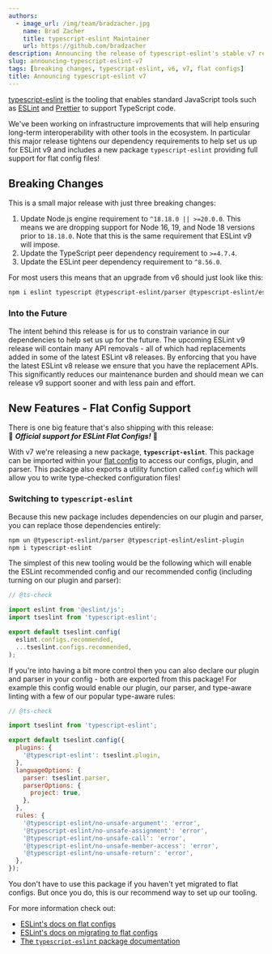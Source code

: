 ```yaml
---
authors:
  - image_url: /img/team/bradzacher.jpg
    name: Brad Zacher
    title: typescript-eslint Maintainer
    url: https://github.com/bradzacher
description: Announcing the release of typescript-eslint's stable v7 release
slug: announcing-typescript-eslint-v7
tags: [breaking changes, typescript-eslint, v6, v7, flat configs]
title: Announcing typescript-eslint v7
---
```


[typescript-eslint](https://typescript-eslint.io) is the tooling that enables standard JavaScript tools such as [ESLint](https://eslint.org) and [Prettier](https://prettier.io) to support TypeScript code.

We've been working on infrastructure improvements that will help ensuring long-term interoperability with other tools in the ecosystem. In particular this major release tightens our dependency requirements to help set us up for ESLint v9 and includes a new package `typescript-eslint` providing full support for flat config files!

## Breaking Changes

This is a small major release with just three breaking changes:

1. Update Node.js engine requirement to `^18.18.0 || >=20.0.0`. This means we are dropping support for Node 16, 19, and Node 18 versions prior to `18.18.0`. Note that this is the same requirement that ESLint v9 will impose.
1. Update the TypeScript peer dependency requirement to `>=4.7.4`.
1. Update the ESLint peer dependency requirement to `^8.56.0`.

For most users this means that an upgrade from v6 should just look like this:

```bash npm2yarn
npm i eslint typescript @typescript-eslint/parser @typescript-eslint/eslint-plugin
```

<!-- truncate -->

### Into the Future

The intent behind this release is for us to constrain variance in our dependencies to help set us up for the future. The upcoming ESLint v9 release will contain many API removals - all of which had replacements added in some of the latest ESLint v8 releases. By enforcing that you have the latest ESLint v8 release we ensure that you have the replacement APIs. This significantly reduces our maintenance burden and should mean we can release v9 support sooner and with less pain and effort.

## New Features - Flat Config Support

There is one big feature that's also shipping with this release:<br />
🎉 **_Official support for ESLint Flat Configs!_** 🎉

With v7 we're releasing a new package, **`typescript-eslint`**. This package can be imported within your [flat config](https://eslint.org/docs/latest/use/configure/configuration-files-new) to access our configs, plugin, and parser. This package also exports a utility function called `config` which will allow you to write type-checked configuration files!

### Switching to `typescript-eslint`

Because this new package includes dependencies on our plugin and parser, you can replace those dependencies entirely:

```bash npm2yarn
npm un @typescript-eslint/parser @typescript-eslint/eslint-plugin
npm i typescript-eslint
```

The simplest of this new tooling would be the following which will enable the ESLint recommended config and our recommended config (including turning on our plugin and parser):

```js title="eslint.config.js"
// @ts-check

import eslint from '@eslint/js';
import tseslint from 'typescript-eslint';

export default tseslint.config(
  eslint.configs.recommended,
  ...tseslint.configs.recommended,
);
```

If you're into having a bit more control then you can also declare our plugin and parser in your config - both are exported from this package! For example this config would enable our plugin, our parser, and type-aware linting with a few of our popular type-aware rules:

```js title="eslint.config.js"
// @ts-check

import tseslint from 'typescript-eslint';

export default tseslint.config({
  plugins: {
    '@typescript-eslint': tseslint.plugin,
  },
  languageOptions: {
    parser: tseslint.parser,
    parserOptions: {
      project: true,
    },
  },
  rules: {
    '@typescript-eslint/no-unsafe-argument': 'error',
    '@typescript-eslint/no-unsafe-assignment': 'error',
    '@typescript-eslint/no-unsafe-call': 'error',
    '@typescript-eslint/no-unsafe-member-access': 'error',
    '@typescript-eslint/no-unsafe-return': 'error',
  },
});
```

You don't have to use this package if you haven't yet migrated to flat configs.
But once you do, this is our recommend way to set up our tooling.

For more information check out:

- [ESLint's docs on flat configs](https://eslint.org/docs/latest/use/configure/configuration-files-new)
- [ESLint's docs on migrating to flat configs](https://eslint.org/docs/latest/use/configure/migration-guide)
- [The `typescript-eslint` package documentation](/packages/typescript-eslint)
